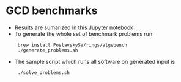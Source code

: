 # GCD benchmarks

 - Results are sumarized in [this Jupyter notebook](analysis/Analysis.ipynb)
 - To generate the whole set of benchmark problems run 
    ```
     brew install PoslavskySV/rings/algebench
     ./generate_problems.sh
    ```
 - The sample script which runs all software on generated input is
    ```
     ./solve_problems.sh
    ```
 
